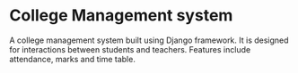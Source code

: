 # College Management system 
A college management system built using Django framework. It is designed for interactions between students and teachers. Features include attendance, marks and time table.

